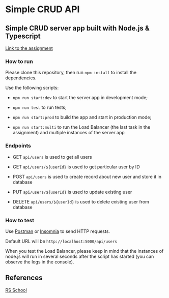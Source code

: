 # Simple CRUD API

## Simple CRUD server app built with Node.js & Typescript

[Link to the assignment](https://github.com/AlreadyBored/nodejs-assignments/blob/main/assignments/crud-api/assignment.md)

### How to run

Please clone this repository, then run `npm install` to install the dependencies.

Use the following scripts:

- `npm run start:dev` to start the server app in development mode;

- `npm run test` to run tests;

- `npm run start:prod` to build the app and start in production mode;

- `npm run start:multi` to run the Load Balancer (the last task in the assignment) and multiple instances of the server app

### Endpoints

- GET `api/users` is used to get all users

- GET `api/users/${userId}` is used to get particular user by ID

- POST `api/users` is used to create record about new user and store it in database

- PUT `api/users/${userId}` is used to update existing user

- DELETE `api/users/${userId}` is used to delete existing user from database

### How to test

Use [Postman](https://www.postman.com/) or [Insomnia](https://insomnia.rest/) to send HTTP requests.

Default URL will be `http://localhost:5000/api/users`

When you test the Load Balancer, please keep in mind that the instances of node.js will run in several seconds after the script has started (you can observe the logs in the console).

## References

[RS School](https://rs.school/)
